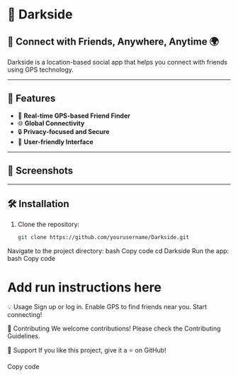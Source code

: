 # 🌌 Darkside

## 📱 Connect with Friends, Anywhere, Anytime 🌍

Darkside is a location-based social app that helps you connect with friends using GPS technology. 

---

## 🚀 Features
- 📍 **Real-time GPS-based Friend Finder**
- 🌐 **Global Connectivity**
- 🔒 **Privacy-focused and Secure**
- 🎨 **User-friendly Interface**

---

## 📸 Screenshots

---

## 🛠️ Installation
1. Clone the repository:
   ```bash
   git clone https://github.com/yourusername/Darkside.git
Navigate to the project directory:
bash
Copy code
cd Darkside
Run the app:
bash
Copy code
# Add run instructions here
💡 Usage
Sign up or log in.
Enable GPS to find friends near you.
Start connecting!

🤝 Contributing
We welcome contributions! Please check the Contributing Guidelines.

🌟 Support
If you like this project, give it a ⭐ on GitHub!

Copy code





